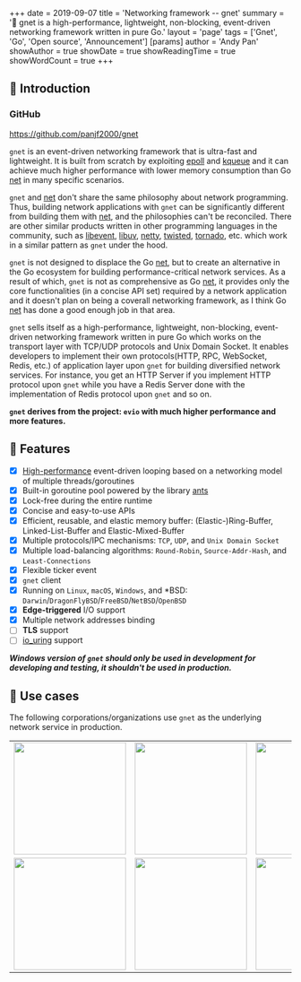 +++
date = 2019-09-07
title = 'Networking framework -- gnet'
summary = '🚀 gnet is a high-performance, lightweight, non-blocking, event-driven networking framework written in pure Go.'
layout = 'page'
tags = ['Gnet', 'Go', 'Open source', 'Announcement']
[params]
  author = 'Andy Pan'
showAuthor = true
showDate = true
showReadingTime = true
showWordCount = true
+++

## 📖 Introduction

### GitHub

https://github.com/panjf2000/gnet

`gnet` is an event-driven networking framework that is ultra-fast and lightweight. It is built from scratch by exploiting [epoll](https://man7.org/linux/man-pages/man7/epoll.7.html) and [kqueue](https://en.wikipedia.org/wiki/Kqueue) and it can achieve much higher performance with lower memory consumption than Go [net](https://golang.org/pkg/net/) in many specific scenarios.

`gnet` and [net](https://golang.org/pkg/net/) don't share the same philosophy about network programming. Thus, building network applications with `gnet` can be significantly different from building them with [net](https://golang.org/pkg/net/), and the philosophies can't be reconciled. There are other similar products written in other programming languages in the community, such as [libevent](https://github.com/libevent/libevent), [libuv](https://github.com/libuv/libuv), [netty](https://github.com/netty/netty), [twisted](https://github.com/twisted/twisted), [tornado](https://github.com/tornadoweb/tornado), etc. which work in a similar pattern as `gnet` under the hood.

`gnet` is not designed to displace the Go [net](https://golang.org/pkg/net/), but to create an alternative in the Go ecosystem for building performance-critical network services. As a result of which, `gnet` is not as comprehensive as Go [net](https://golang.org/pkg/net/), it provides only the core functionalities (in a concise API set) required by a network application and it doesn't plan on being a coverall networking framework, as I think Go [net](https://golang.org/pkg/net/) has done a good enough job in that area.

`gnet` sells itself as a high-performance, lightweight, non-blocking, event-driven networking framework written in pure Go which works on the transport layer with TCP/UDP protocols and Unix Domain Socket. It enables developers to implement their own protocols(HTTP, RPC, WebSocket, Redis, etc.) of application layer upon `gnet` for building diversified network services. For instance, you get an HTTP Server if you implement HTTP protocol upon `gnet` while you have a Redis Server done with the implementation of Redis protocol upon `gnet` and so on.

**`gnet` derives from the project: `evio` with much higher performance and more features.**

## 🚀 Features

- [x] [High-performance](#-performance) event-driven looping based on a networking model of multiple threads/goroutines
- [x] Built-in goroutine pool powered by the library [ants](https://github.com/panjf2000/ants)
- [x] Lock-free during the entire runtime
- [x] Concise and easy-to-use APIs
- [x] Efficient, reusable, and elastic memory buffer: (Elastic-)Ring-Buffer, Linked-List-Buffer and Elastic-Mixed-Buffer
- [x] Multiple protocols/IPC mechanisms: `TCP`, `UDP`, and `Unix Domain Socket`
- [x] Multiple load-balancing algorithms: `Round-Robin`, `Source-Addr-Hash`, and `Least-Connections`
- [x] Flexible ticker event
- [x] `gnet` client
- [x] Running on `Linux`, `macOS`, `Windows`, and *BSD: `Darwin`/`DragonFlyBSD`/`FreeBSD`/`NetBSD`/`OpenBSD`
- [x] **Edge-triggered** I/O support
- [x] Multiple network addresses binding
- [ ] **TLS** support
- [ ] [io_uring](https://kernel.dk/io_uring.pdf) support

***Windows version of `gnet` should only be used in development for developing and testing, it shouldn't be used in production.***

## 🎡 Use cases

The following corporations/organizations use `gnet` as the underlying network service in production.

<table>
  <tbody>
    <tr>
      <td align="center" valign="middle">
        <a href="https://www.tencent.com/">
          <img src="https://res.strikefreedom.top/static_res/logos/tencent_logo.png" width="200" />
        </a>
      </td>
      <td align="center" valign="middle">
        <a href="https://www.iqiyi.com/" target="_blank">
          <img src="https://res.strikefreedom.top/static_res/logos/iqiyi-logo.png" width="200" />
        </a>
      </td>
      <td align="center" valign="middle">
        <a href="https://www.mi.com/global/" target="_blank">
          <img src="https://res.strikefreedom.top/static_res/logos/mi-logo.png" width="200" />
        </a>
      </td>
      <td align="center" valign="middle">
        <a href="https://www.360.com/" target="_blank">
          <img src="https://res.strikefreedom.top/static_res/logos/360-logo.png" width="200" />
        </a>
      </td>
    </tr>
    <tr>
      <td align="center" valign="middle">
        <a href="https://tieba.baidu.com/" target="_blank">
          <img src="https://res.strikefreedom.top/static_res/logos/baidu-tieba-logo.png" width="200" />
        </a>
      </td>
      <td align="center" valign="middle">
        <a href="https://game.qq.com/" target="_blank">
          <img src="https://res.strikefreedom.top/static_res/logos/tencent-games-logo.jpeg" width="200" />
        </a>
      </td>
      <td align="center" valign="middle">
        <a href="https://www.jd.com/" target="_blank">
          <img src="https://res.strikefreedom.top/static_res/logos/jd-logo.png" width="200" />
        </a>
      </td>
      <td align="center" valign="middle">
        <a href="https://www.zuoyebang.com" target="_blank">
          <img src="https://res.strikefreedom.top/static_res/logos/zuoyebang-logo.jpeg" width="200" />
        </a>
      </td>
    </tr>
  </tbody>
</table>

